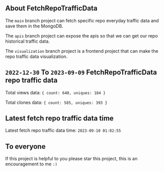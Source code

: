 ## About FetchRepoTrafficData

The `main` branch project can fetch specific repo everyday traffic data and save them in the MongoDB.

The `apis` branch project can expose the apis so that we can get our repo historical traffic data.

The `visualization` branch project is a frontend project that can make the repo traffic data visualization.

## `2022-12-30` To `2023-09-09` FetchRepoTrafficData repo traffic data

Total views data: `{ count: 640, uniques: 184 }`

Total clones data: `{ count: 585, uniques: 393 }`

## Latest fetch repo traffic data time

Latest fetch repo traffic data time: `2023-09-10 01:02:55`

## To everyone

If this project is helpful to you please star this project, this is an encouragement to me `:)`



